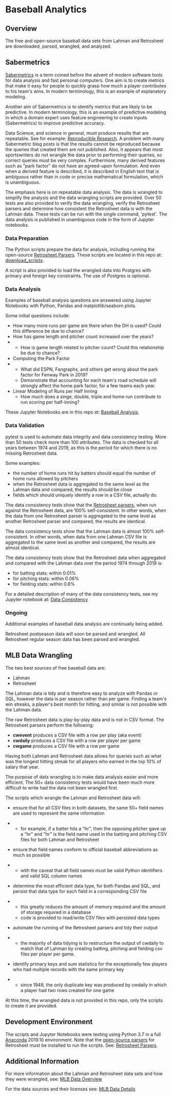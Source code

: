# Baseball Analytics

## Overview

The free and open-source baseball data sets from Lahman and Retrosheet are downloaded, parsed, wrangled, and analyzed.

## Sabermetrics

[Sabermetrics](https://en.wikipedia.org/wiki/Sabermetrics) is a term coined before the advent of modern software tools for data analysis and fast personal computers. One aim is to create metrics that make it easy for people to quickly grasp how much a player contributes to his team's wins. In modern terminology, this is an example of explanatory modeling.

Another aim of Sabermetrics is to identify metrics that are likely to be predictive. In modern terminology, this is an example of predictive modeling in which a domain expert uses feature engineering to create inputs (Sabermetrics) to improve predictive accuracy.

Data Science, and science in general, must produce results that are repeatable. See for example: [Reproducible Research](https://en.wikipedia.org/wiki/Reproducibility#Reproducible_research). A problem with many Sabermetric blog posts is that the results cannot be reproduced because the queries that created them are not published. Also, it appears that most sportswriters do not wrangle the data prior to performing their queries, so correct queries must be very complex. Furthermore, many derived features such as "park factor" do not have an agreed-upon formulation. And even when a derived feature is described, it is described in English text that is ambiguous rather than in code or precise mathematical formulation, which is unambiguous.

The emphasis here is on repeatable data analysis. The data is wrangled to simplify the analysis and the data wrangling scripts are provided. Over 50 tests are also provided to verify the data wrangling, verify the Retrosheet parsers and determine how consistent the Retrosheet data is with the Lahman data. These tests can be run with the single command, 'pytest'. The data analysis is published in unambiguous code in the form of Jupyter notebooks.

### Data Preparation

The Python scripts prepare the data for analysis, including running the open-source [Retrosheet Parsers](https://github.com/sdiehl28/baseball-analytics/blob/master/RetrosheetParsers.md). These scripts are located in this repo at: [download_scripts](https://github.com/sdiehl28/baseball-analytics/tree/master/download_scripts).

A script is also provided to load the wrangled data into Postgres with primary and foreign key constraints. The use of Postgres is optional.

### Data Analysis

Examples of baseball analysis questions are answered using Jupyter Notebooks with Python, Pandas and matplotlib/seaborn plots.

Some initial questions include:

- How many more runs per game are there when the DH is used? Could this difference be due to chance?
- How has game length and pitcher count increased over the years?
- - How is game length related to pitcher count? Could this relationship be due to chance?
- Computing the Park Factor
- - What did ESPN, Fangraphs, and others get wrong about the park factor for Fenway Park in 2019?
  - Demonstrate that accounting for each team's road schedule will strongly affect the home park factor, for a few teams each year.
- Linear Modeling of Runs per Half Inning
  - How much does a singe, double, triple and home run contribute to run scoring per half-inning?

These Jupyter Notebooks are in this repo at: [Baseball Analysis](https://github.com/sdiehl28/baseball-analytics/tree/master/baseball_jupyter_nb).

### Data Validation

pytest is used to automate data integrity and data consistency testing. More than 50 tests check more than 100 attributes. The data is checked for all years between 1974 and 2019, as this is the period for which there is no missing Retrosheet data.

Some examples:

- the number of home runs hit by batters should equal the number of home runs allowed by pitchers
- when the Retrosheet data is aggregated to the same level as the Lahman data and compared, the results should be close
- fields which should uniquely identify a row in a CSV file, actually do.

The data consistency tests show that the [Retrosheet parsers](http://chadwick.sourceforge.net/doc/index.html), when run against the Retrosheet data, are 100% self-consistent. In other words, when the data from one Retrosheet parser is aggregated to the same level as another Retrosheet parser and compared, the results are identical.

The data consistency tests show that the Lahman data is almost 100% self-consistent. In other words, when data from one Lahman CSV file is aggregated to the same level as another and compared, the results are almost identical.

The data consistency tests show that the Retrosheet data when aggregated and compared with the Lahman data over the period 1974 through 2019 is:

- for batting stats: within 0.01%
- for pitching stats: within 0.06%
- for fielding stats: within 0.8%

For a detailed description of many of the data consistency tests, see my Jupyter notebook at: [Data Consistency](https://nbviewer.jupyter.org/github/sdiehl28/baseball-analytics/blob/master/baseball_jupyter_nb/02_Data_Consistency_CSV.ipynb)

### Ongoing

Additional examples of baseball data analysis are continually being added.

Retrosheet postseason data will soon be parsed and wrangled. All Retrosheet regular season data has been parsed and wrangled.

## MLB Data Wrangling

The two best sources of free baseball data are:

- Lahman
- Retrosheet

The Lahman data is tidy and is therefore easy to analyze with Pandas or SQL, however the data is per season rather than per game. Finding a team's win streaks, a player's best month for hitting, and similar is not possible with the Lahman data.

The raw Retrosheet data is play-by-play data and is not in CSV format. The Retrosheet parsers perform the following:

- **cwevent** produces a CSV file with a row per play (aka event)
- **cwdaily** produces a CSV file with a row per player per game
- **cwgame** produces a CSV file with a row per game

Having both Lahman and Retrosheet data allows for queries such as what was the longest hitting streak for all players who earned in the top 10% of salary that year.

The purpose of data wrangling is to make data analysis easier and more efficient. The 50+ data consistency tests would have been much more difficult to write had the data not been wrangled first.

The scripts which wrangle the Lahman and Retrosheet data will:

- ensure that for all CSV files in both datasets, the same 50+ field names are used to represent the same information

- - for example, if a batter hits a "hr", then the opposing pitcher gave up a "hr" and "hr" is the field name used in the batting and pitching CSV files for both Lahman and Retrosheet

- ensure that field names conform to official baseball abbreviations as much as possible

- - with the caveat that all field names must be valid Python identifiers and valid SQL column names

- determine the most efficient data type, for both Pandas and SQL, and persist that data type for each field in a corresponding CSV file

- - this greatly reduces the amount of memory required and the amount of storage required in a database
  - code is provided to read/write CSV files with persisted data types

- automate the running of the Retrosheet parsers and tidy their output

- - the majority of data tidying is to restructure the output of cwdaily to match that of Lahman by creating batting, pitching and fielding csv files per player per game.

- identify primary keys and sum statistics for the exceptionally few players who had multiple records with the same primary key

- - since 1948, the only duplicate key was produced by cwdaily in which a player had two rows created for one game

At this time, the wrangled data is not provided in this repo, only the scripts to create it are provided.

## Development Environment

The scripts and Jupyter Notebooks were testing using Python 3.7 in a full [Anaconda](https://www.anaconda.com/distribution/) 2019.10 environment. Note that the [open-source parsers](https://sourceforge.net/projects/chadwick/) for Retrosheet must be installed to run the scripts. See: [Retrosheet Parsers](https://github.com/sdiehl28/baseball-analytics/blob/master/RetrosheetParsers.md).

## Additional Information

For more information about the Lahman and Retrosheet data sets and how they were wrangled, see: [MLB Data Overview](https://github.com/sdiehl28/baseball-analytics/blob/master/MLB_Data_Overview.md)

For the data sources and their licenses see: [MLB Data Details](https://github.com/sdiehl28/baseball-analytics/blob/master/MLB_Data_Details.md)
